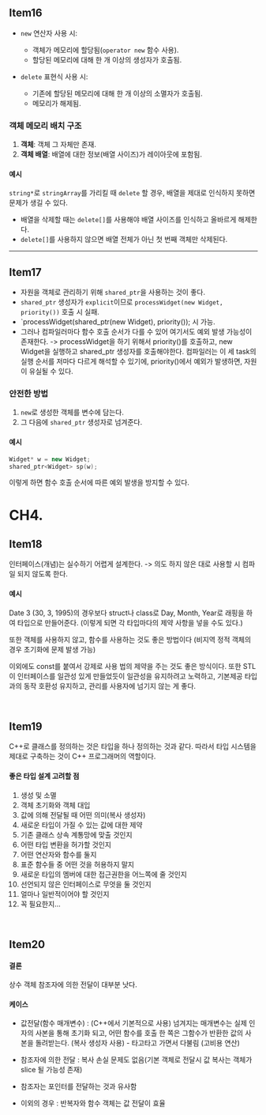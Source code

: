 ## Item16
- `new` 연산자 사용 시:
  - 객체가 메모리에 할당됨(`operator new` 함수 사용).
  - 할당된 메모리에 대해 한 개 이상의 생성자가 호출됨.
  
- `delete` 표현식 사용 시:
  - 기존에 할당된 메모리에 대해 한 개 이상의 소멸자가 호출됨.
  - 메모리가 해제됨.

### 객체 메모리 배치 구조
1. **객체**: 객체 그 자체만 존재.
2. **객체 배열**: 배열에 대한 정보(배열 사이즈)가 레이아웃에 포함됨.

#### 예시
`string*`로 `stringArray`를 가리킬 때 `delete` 할 경우, 배열을 제대로 인식하지 못하면 문제가 생길 수 있다.
- 배열을 삭제할 때는 `delete[]`를 사용해야 배열 사이즈를 인식하고 올바르게 해제한다.
- `delete[]`를 사용하지 않으면 배열 전체가 아닌 첫 번째 객체만 삭제된다.

---

## Item17
- 자원을 객체로 관리하기 위해 `shared_ptr`을 사용하는 것이 좋다.
- `shared_ptr` 생성자가 `explicit`이므로 `processWidget(new Widget, priority())` 호출 시 실패.
- `processWidget(shared_ptr<Widget>(new Widget), priority()); 시 가능.
- 그러나 컴파일러마다 함수 호출 순서가 다를 수 있어 여기서도 예외 발생 가능성이 존재한다.
-> processWidget을 하기 위해서 priority()를 호출하고, new Widget을 실행하고 shared_ptr 생성자를 호출해야한다.
  컴파일러는 이 세 task의 실행 순서를 저마다 다르게 해석할 수 있기에, priority()에서 예외가 발생하면, 자원이 유실될 수 있다.

### 안전한 방법
1. `new`로 생성한 객체를 변수에 담는다.
2. 그 다음에 `shared_ptr` 생성자로 넘겨준다.

#### 예시
```cpp
Widget* w = new Widget;
shared_ptr<Widget> sp(w);
```
이렇게 하면 함수 호출 순서에 따른 예외 발생을 방지할 수 있다.


# CH4.

## Item18

인터페이스(개념)는 실수하기 어렵게 설계한다. -> 의도 하지 않은 대로 사용할 시 컴파일 되지 않도록 한다.

#### 예시
Date 3 (30, 3, 1995)의 경우보다
struct나 class로 Day, Month, Year로 래핑을 하여 타입으로 만들어준다. (이렇게 되면 각 타입마다의 제약 사항을 넣을 수도 있다.)

또한 객체를 사용하지 않고, 함수를 사용하는 것도 좋은 방법이다 (비지역 정적 객체의 경우 초기화에 문제 발생 가능)

이외에도 const를 붙여서 강제로 사용 법의 제약을 주는 것도 좋은 방식이다.
또한 STL이 인터페이스를 일관성 있게 만들었듯이 일관성을 유지하려고 노력하고, 기본제공 타입과의 동작 호환성 유지하고, 관리를 사용자에 넘기지 않는 게 좋다.

​

## Item19

C++로 클래스를 정의하는 것은 타입을 하나 정의하는 것과 같다.
따라서 타입 시스템을 제대로 구축하는 것이 C++ 프로그래머의 역할이다.

#### 좋은 타입 설계 고려할 점

1) 생성 및 소멸
2) 객체 초기화와 객체 대입 
3) 값에 의해 전달될 때 어떤 의미(복사 생성자)
4) 새로운 타입이 가질 수 있는 값에 대한 제약
5) 기존 클래스 상속 계통망에 맞출 것인지
6) 어떤 타입 변환을 허가할 것인지
7) 어떤 연산자와 함수를 둘지
8) 표준 함수들 중 어떤 것을 허용하지 말지
9) 새로운 타입의 멤버에 대한 접근권한을 어느쪽에 줄 것인지
10) 선언되지 않은 인터페이스로 무엇을 둘 것인지
11) 얼마나 일반적이어야 할 것인지
12) 꼭 필요한지...

​

## Item20
#### 결론
상수 객체 참조자에 의한 전달이 대부분 낫다.
#### 케이스
- 값전달(함수 매개변수) : (C++에서 기본적으로 사용) 넘겨지는 매개변수는 실제 인자의 사본을 통해 초기화 되고, 어떤 함수를 호출 한 쪽은 그함수가 반환한 값의 사본을 돌려받는다. (복사 생성자 사용) - 타고타고 가면서 다불림 (고비용 연산)

- 참조자에 의한 전달 : 복사 손실 문제도 없음(기본 객체로 전달시 값 복사는 객체가 slice 될 가능성 존재)

- 참조자는 포인터를 전달하는 것과 유사함

- 이외의 경우 : 반복자와 함수 객체는 값 전달이 효율


​
